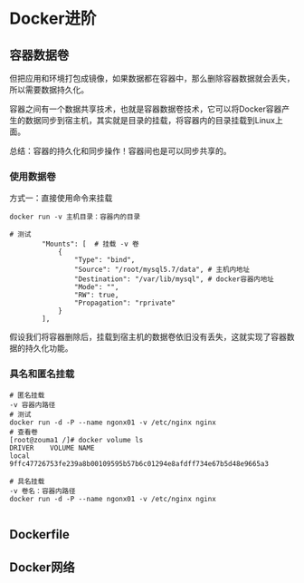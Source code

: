 # Docker进阶

## 容器数据卷

但把应用和环境打包成镜像，如果数据都在容器中，那么删除容器数据就会丢失，所以需要数据持久化。

容器之间有一个数据共享技术，也就是容器数据卷技术，它可以将Docker容器产生的数据同步到宿主机，其实就是目录的挂载，将容器内的目录挂载到Linux上面。

总结：容器的持久化和同步操作！容器间也是可以同步共享的。

### 使用数据卷

方式一：直接使用命令来挂载

```shell
docker run -v 主机目录：容器内的目录

# 测试
        "Mounts": [  # 挂载 -v 卷
            {
                "Type": "bind",
                "Source": "/root/mysql5.7/data", # 主机内地址
                "Destination": "/var/lib/mysql", # docker容器内地址
                "Mode": "",
                "RW": true,
                "Propagation": "rprivate"
            }
        ],
```

假设我们将容器删除后，挂载到宿主机的数据卷依旧没有丢失，这就实现了容器数据的持久化功能。

### 具名和匿名挂载

```shell
# 匿名挂载
-v 容器内路径
# 测试
docker run -d -P --name ngonx01 -v /etc/nginx nginx
# 查看卷
[root@zouma1 /]# docker volume ls
DRIVER    VOLUME NAME
local     9ffc47726753fe239a8b00109595b57b6c01294e8afdff734e67b5d48e9665a3

# 具名挂载
-v 卷名：容器内路径
docker run -d -P --name ngonx01 -v /etc/nginx nginx


```



## Dockerfile

## Docker网络